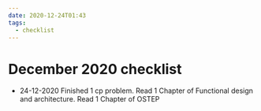 ```yaml
---
date: 2020-12-24T01:43
tags: 
  - checklist
---
```


# December 2020 checklist

- 24-12-2020
  Finished 1 cp problem.
  Read 1 Chapter of Functional design and architecture.
  Read 1 Chapter of OSTEP
